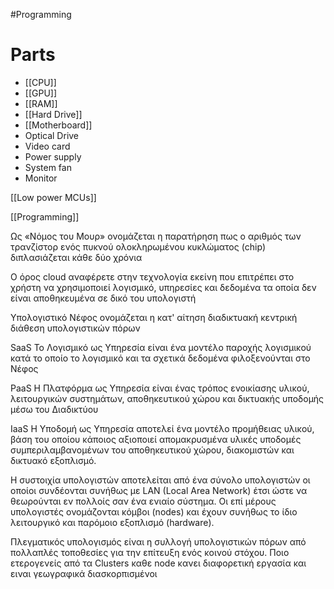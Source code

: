 #Programming 
# Parts
- [[CPU]]
- [[GPU]]
- [[RAM]]
- [[Hard Drive]]
- [[Motherboard]]
- Optical Drive
- Video card
- Power supply
- System fan
- Monitor

[[Low power MCUs]]

[[Programming]]

Ως «Νόμος του Μουρ» ονομάζεται η παρατήρηση πως ο αριθμός
των τρανζίστορ ενός πυκνού ολοκληρωμένου κυκλώματος (chip)
διπλασιάζεται κάθε δύο χρόνια

Ο όρος cloud αναφέρετε στην τεχνολογία εκείνη που
επιτρέπει στο χρήστη να χρησιμοποιεί λογισμικό, υπηρεσίες
και δεδομένα τα οποία δεν είναι αποθηκευμένα σε δικό του
υπολογιστή

Υπολογιστικό Νέφος ονομάζεται η
κατ' αίτηση διαδικτυακή
κεντρική διάθεση υπολογιστικών πόρων

SaaS
Το Λογισμικό ως Υπηρεσία είναι ένα μοντέλο παροχής
λογισμικού κατά το οποίο το λογισμικό και τα σχετικά
δεδομένα φιλοξενούνται στο Νέφος

PaaS
Η Πλατφόρμα ως Υπηρεσία είναι ένας τρόπος ενοικίασης υλικού,
λειτουργικών συστημάτων, αποθηκευτικού χώρου και δικτυακής
υποδομής μέσω του Διαδικτύου

IaaS
Η Υποδομή ως Υπηρεσία αποτελεί ένα μοντέλο προμήθειας
υλικού, βάση του οποίου κάποιος αξιοποιεί απομακρυσμένα 
υλικές υποδομές συμπεριλαμβανομένων
του αποθηκευτικού χώρου, διακομιστών και δικτυακό
εξοπλισμό.

Η συστοιχία υπολογιστών αποτελείται από ένα σύνολο
υπολογιστών οι οποίοι συνδέονται συνήθως με LAN
(Local Area Network) έτσι ώστε να θεωρούνται εν
πολλοίς σαν ένα ενιαίο σύστημα.
Οι επί μέρους υπολογιστές ονομάζονται κόμβοι (nodes)
και έχουν συνήθως το ίδιο λειτουργικό και παρόμοιο
εξοπλισμό (hardware).

Πλεγματικός υπολογισμός είναι η συλλογή υπολογιστικών
πόρων από πολλαπλές τοποθεσίες για την επίτευξη ενός
κοινού στόχου.
Ποιο ετερογενείς από τα Clusters καθε node κανει διαφορετική εργασία και ειναι γεωγραφικά διασκορπισμένοι